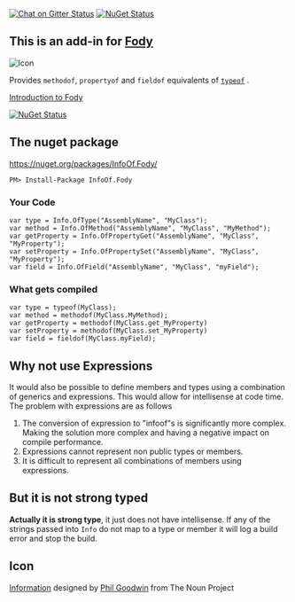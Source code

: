 [![Chat on Gitter Status](https://img.shields.io/gitter/room/fody/fody.svg?style=flat)](https://gitter.im/Fody)
[![NuGet Status](http://img.shields.io/nuget/v/InfoOf.Fody.svg?style=flat)](https://www.nuget.org/packages/InfoOf.Fody/)


## This is an add-in for [Fody](https://github.com/Fody/Fody/) 

![Icon](https://raw.github.com/Fody/InfoOf/master/Icons/package_icon.png)

Provides `methodof`, `propertyof` and `fieldof` equivalents of [`typeof`](http://msdn.microsoft.com/en-us/library/58918ffs.aspx) .

[Introduction to Fody](http://github.com/Fody/Fody/wiki/SampleUsage)

[![NuGet Status](https://img.shields.io/gitter/room/fody/fody.svg?style=flat)](https://gitter.im/Fody/Fody)

## The nuget package

https://nuget.org/packages/InfoOf.Fody/

    PM> Install-Package InfoOf.Fody


### Your Code

	var type = Info.OfType("AssemblyName", "MyClass");
	var method = Info.OfMethod("AssemblyName", "MyClass", "MyMethod");
	var getProperty = Info.OfPropertyGet("AssemblyName", "MyClass", "MyProperty");
	var setProperty = Info.OfPropertySet("AssemblyName", "MyClass", "MyProperty");
	var field = Info.OfField("AssemblyName", "MyClass", "myField");


### What gets compiled

	var type = typeof(MyClass);
	var method = methodof(MyClass.MyMethod);
	var getProperty = methodof(MyClass.get_MyProperty)
	var setProperty = methodof(MyClass.set_MyProperty)
	var field = fieldof(MyClass.myField);


## Why not use Expressions

It would also be possible to define members and types using a combination of generics and expressions. This would allow for intellisense at code time. The problem with expressions are as  follows

1. The conversion of expression to "infoof"s is significantly more complex. Making the solution more complex and having a negative impact on compile performance.
2. Expressions cannot represent non public types or members.
3. It is difficult to represent all combinations of members using expressions.


## But it is not strong typed

**Actually it is strong type**, it just does not have intellisense. If any of the strings passed into `Info` do not map to a type or member it will log a build error and stop the build.


## Icon

<a href="http://thenounproject.com/noun/information/#icon-No9867" target="_blank">Information</a> designed by <a href="http://thenounproject.com/Fhlcreative" target="_blank">Phil Goodwin</a> from The Noun Project
